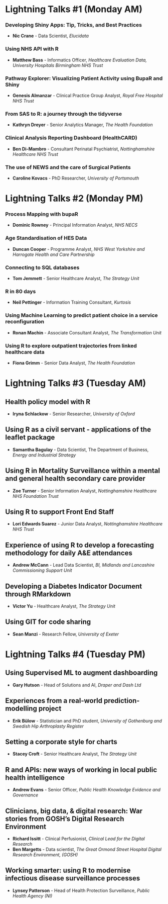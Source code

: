 # Lightning Talks #1 (Monday AM)

### Developing Shiny Apps: Tip, Tricks, and Best Practices

- **Nic Crane** - Data Scientist, *Elucidata*

### Using NHS API with R

- **Matthew Bass** - Informatics Officer, *Healthcare Evaluation Data, University Hospitals Birmingham NHS Trust*

### Pathway Explorer: Visualizing Patient Activity using BupaR and Shiny

- **Genesis Almanzar** - Clinical Practice Group Analyst, *Royal Free Hospital NHS Trust*

### From SAS to R: a journey through the tidyverse

- **Kathryn Dreyer** - Senior Analytics Manager, *The Health Foundation*

### Clinical Analysis Reporting Dashboard (HealthCARD)

- **Ben Di-Mambro** - Consultant Perinatal Psychiatrist, *Nottinghamshire Healthcare NHS Trust*

### The use of NEWS and the care of Surgical Patients

- **Caroline Kovacs** - PhD Researcher, *University of Portsmouth*

# Lightning Talks #2 (Monday PM)

### Process Mapping with bupaR

- **Dominic Rowney** - Principal Information Analyst, *NHS NECS*

### Age Standardisation of HES Data

- **Duncan Cooper** - Programme Analyst, *NHS West Yorkshire and Harrogate Health and Care Partnership*

### Connecting to SQL databases

- **Tom Jemmett** - Senior Healthcare Analyst, *The Strategy Unit*

### R in 80 days

- **Neil Pettinger** - Information Training Consultant, *Kurtosis*

### Using Machine Learning to predict patient choice in a service reconfiguration

- **Ronan Machin** - Associate Consultant Analyst, *The Transformation Unit*

### Using R to explore outpatient trajectories from linked healthcare data

- **Fiona Grimm** - Senior Data Analyst, *The Health Foundation*

# Lightning Talks #3 (Tuesday AM)

## Health policy model with R

- **Iryna Schlackow** - Senior Researcher, *University of Oxford*

## Using R as a civil servant - applications of the leaflet package

- **Samantha Bagulay** - Data Scientist, The Department of Business, *Energy and Industrial Strategy*

## Using R in Mortality Surveillance within a mental and general health secondary care provider

- **Zoe Turner** - Senior Information Analyst, *Nottinghamshire Healthcare NHS Foundation Trust*

## Using R to support Front End Staff

- **Lori Edwards Suarez** - Junior Data Analyst, *Nottinghamshire Healthcare NHS Trust*

## Experience of using R to develop a forecasting methodology for daily A&E attendances

- **Andrew McCann** - Lead Data Scientist, *BI, Midlands and Lancashire Commissioning Support Unit*

## Developing a Diabetes Indicator Document through RMarkdown

- **Victor Yu** - Healthcare Analyst, *The Strategy Unit*

## Using GIT for code sharing

- **Sean Manzi** - Research Fellow, *University of Exeter*

# Lightning Talks #4 (Tuesday PM)

## Using Supervised ML to augment dashboarding

- **Gary Hutson** - Head of Solutions and AI, *Draper and Dash Ltd*

## Experiences from a real-world prediction-modelling project

- **Erik Bülow** - Statistician and PhD student, *University of Gothenburg and Swedish Hip Arthroplasty Register*

## Setting a corporate style for charts

- **Stacey Croft** - Senior Healthcare Analyst, *The Strategy Unit*

## R and APIs: new ways of working in local public health intelligence

- **Andrew Evans** - Senior Officer, *Public Health Knowledge Evidence and Governance*

## Clinicians, big data, & digital research: War stories from GOSH’s Digital Research Environment

- **Richard Issitt** - Clinical Perfusionist, *Clinical Lead for the Digital Research*
- **Ben Margetts** - Data scientist, *The Great Ormond Street Hospital Digital Research Environment, (GOSH)*

## Working smarter: using R to modernise infectious disease surveillance processes

- **Lynsey Patterson** - Head of Health Protection Surveillance, *Public Health Agency (NI)*
